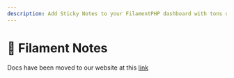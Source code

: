 ```yaml
---
description: Add Sticky Notes to your FilamentPHP dashboard with tons of options and style
---
```


# 📒 Filament Notes

Docs have been moved to our website at this [link](https://tomatophp.com/en/open-source/filament-notes)
